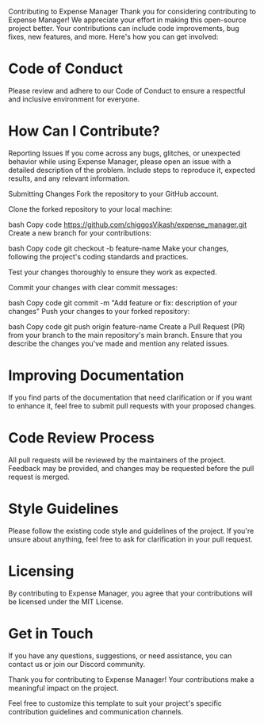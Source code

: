 Contributing to Expense Manager
Thank you for considering contributing to Expense Manager! We appreciate your effort in making this open-source project better. Your contributions can include code improvements, bug fixes, new features, and more. Here's how you can get involved:

# Code of Conduct
Please review and adhere to our Code of Conduct to ensure a respectful and inclusive environment for everyone.

# How Can I Contribute?
Reporting Issues
If you come across any bugs, glitches, or unexpected behavior while using Expense Manager, please open an issue with a detailed description of the problem. Include steps to reproduce it, expected results, and any relevant information.

Submitting Changes
Fork the repository to your GitHub account.

Clone the forked repository to your local machine:

bash
Copy code
https://github.com/chiggosVikash/expense_manager.git
Create a new branch for your contributions:

bash
Copy code
git checkout -b feature-name
Make your changes, following the project's coding standards and practices.

Test your changes thoroughly to ensure they work as expected.

Commit your changes with clear commit messages:

bash
Copy code
git commit -m "Add feature or fix: description of your changes"
Push your changes to your forked repository:

bash
Copy code
git push origin feature-name
Create a Pull Request (PR) from your branch to the main repository's main branch. Ensure that you describe the changes you've made and mention any related issues.

# Improving Documentation
If you find parts of the documentation that need clarification or if you want to enhance it, feel free to submit pull requests with your proposed changes.

# Code Review Process

All pull requests will be reviewed by the maintainers of the project. Feedback may be provided, and changes may be requested before the pull request is merged.

# Style Guidelines

Please follow the existing code style and guidelines of the project. If you're unsure about anything, feel free to ask for clarification in your pull request.

# Licensing
By contributing to Expense Manager, you agree that your contributions will be licensed under the MIT License.

# Get in Touch
If you have any questions, suggestions, or need assistance, you can contact us or join our Discord community.

Thank you for contributing to Expense Manager! Your contributions make a meaningful impact on the project.

Feel free to customize this template to suit your project's specific contribution guidelines and communication channels.




